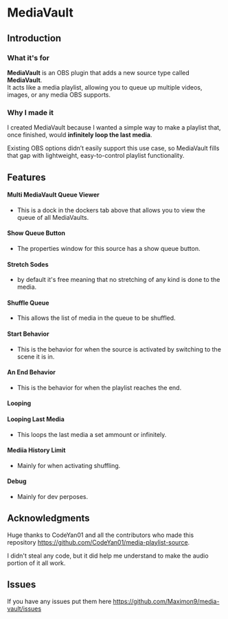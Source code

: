 # MediaVault

## Introduction

### What it's for

**MediaVault** is an OBS plugin that adds a new source type called **MediaVault**.  
It acts like a media playlist, allowing you to queue up multiple videos, images, or any media OBS supports.

### Why I made it

I created MediaVault because I wanted a simple way to make a playlist that, once finished, would **infinitely loop the last media**.

Existing OBS options didn’t easily support this use case, so MediaVault fills that gap with lightweight, easy-to-control playlist functionality.

## Features

#### **Multi MediaVault Queue Viewer**

-   This is a dock in the dockers tab above that allows you to view the queue of all MediaVaults.

#### **Show Queue Button**

-   The properties window for this source has a show queue button.

#### **Stretch Sodes**

-   by default it's free meaning that no stretching of any kind is done to the media.

#### **Shuffle Queue**

-   This allows the list of media in the queue to be shuffled.

#### **Start Behavior**

-   This is the behavior for when the source is activated by switching to the scene it is in.

#### **An End Behavior**

-   This is the behavior for when the playlist reaches the end.

#### **Looping**

#### **Looping Last Media**

-   This loops the last media a set ammount or infinitely.

#### **Mediia History Limit**

-   Mainly for when activating shuffling.

#### **Debug**

-   Mainly for dev perposes.

## Acknowledgments

Huge thanks to CodeYan01 and all the contributors who made this repository https://github.com/CodeYan01/media-playlist-source.

I didn't steal any code, but it did help me understand to make the audio portion of it all work.

## Issues

If you have any issues put them here https://github.com/Maximon9/media-vault/issues

